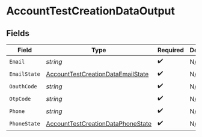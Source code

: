 # AccountTestCreationDataOutput


## Fields

| Field                                                                                         | Type                                                                                          | Required                                                                                      | Description                                                                                   | Example                                                                                       |
| --------------------------------------------------------------------------------------------- | --------------------------------------------------------------------------------------------- | --------------------------------------------------------------------------------------------- | --------------------------------------------------------------------------------------------- | --------------------------------------------------------------------------------------------- |
| `Email`                                                                                       | *string*                                                                                      | :heavy_check_mark:                                                                            | N/A                                                                                           | alice@example.com                                                                             |
| `EmailState`                                                                                  | [AccountTestCreationDataEmailState](../../models/shared/accounttestcreationdataemailstate.md) | :heavy_check_mark:                                                                            | N/A                                                                                           | unverified                                                                                    |
| `OauthCode`                                                                                   | *string*                                                                                      | :heavy_check_mark:                                                                            | N/A                                                                                           | 7GSjMRSHs6Ak7C_zvVW6P2IhZOHxMK7HZKW1fMX85ms                                                   |
| `OtpCode`                                                                                     | *string*                                                                                      | :heavy_check_mark:                                                                            | N/A                                                                                           | 123456                                                                                        |
| `Phone`                                                                                       | *string*                                                                                      | :heavy_check_mark:                                                                            | N/A                                                                                           | +14155550199                                                                                  |
| `PhoneState`                                                                                  | [AccountTestCreationDataPhoneState](../../models/shared/accounttestcreationdataphonestate.md) | :heavy_check_mark:                                                                            | N/A                                                                                           | verified                                                                                      |